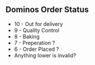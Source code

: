 Dominos Order Status
---------------------

* 10 - Out for delivery
* 9 - Quality Control
* 8 - Baking
* 7 - Preperation ?
* 6 - Order Placed ?
* Anything lower is invalid? 